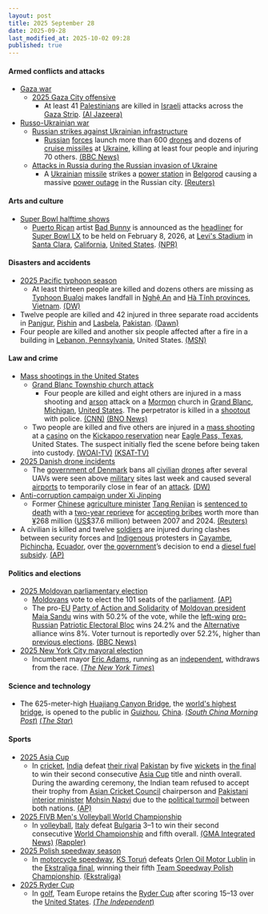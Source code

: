 ```yaml
---
layout: post
title: 2025 September 28
date: 2025-09-28
last_modified_at: 2025-10-02 09:28
published: true
---
```



#### Armed conflicts and attacks

* [Gaza war](https://en.wikipedia.org/wiki/Gaza_war "Gaza war")
  * [2025 Gaza City offensive](https://en.wikipedia.org/wiki/2025_Gaza_City_offensive "2025 Gaza City offensive")
    * At least 41 [Palestinians](https://en.wikipedia.org/wiki/Palestinians "Palestinians") are killed in [Israeli](https://en.wikipedia.org/wiki/Israel_Defense_Forces "Israel Defense Forces") attacks across the [Gaza Strip](https://en.wikipedia.org/wiki/Gaza_Strip "Gaza Strip"). [(Al Jazeera)](https://www.aljazeera.com/news/liveblog/2025/9/28/live-israeli-attacks-follow-displaced-gaza-people-8-killed-in-nuseirat?update=3989383)
* [Russo-Ukrainian war](https://en.wikipedia.org/wiki/Russo-Ukrainian_war_%282022%E2%80%93present%29 "Russo-Ukrainian war (2022–present)")
  * [Russian strikes against Ukrainian infrastructure](https://en.wikipedia.org/wiki/Russian_strikes_against_Ukrainian_infrastructure_%282022%E2%80%93present%29 "Russian strikes against Ukrainian infrastructure (2022–present)")
    * [Russian](https://en.wikipedia.org/wiki/Russia "Russia") [forces](https://en.wikipedia.org/wiki/Russian_Armed_Forces "Russian Armed Forces") launch more than 600 [drones](https://en.wikipedia.org/wiki/Drone_warfare "Drone warfare") and dozens of [cruise missiles](https://en.wikipedia.org/wiki/Cruise_missile "Cruise missile") at [Ukraine](https://en.wikipedia.org/wiki/Ukraine "Ukraine"), killing at least four people and injuring 70 others. [(BBC News)](https://www.bbc.co.uk/news/articles/c75qeqr5905o)
  * [Attacks in Russia during the Russian invasion of Ukraine](https://en.wikipedia.org/wiki/Attacks_in_Russia_during_the_Russian_invasion_of_Ukraine "Attacks in Russia during the Russian invasion of Ukraine")
    * A [Ukrainian](https://en.wikipedia.org/wiki/Armed_Forces_of_Ukraine "Armed Forces of Ukraine") [missile](https://en.wikipedia.org/wiki/Missile "Missile") strikes a [power station](https://en.wikipedia.org/wiki/Power_station "Power station") in [Belgorod](https://en.wikipedia.org/wiki/Belgorod "Belgorod") causing a massive [power outage](https://en.wikipedia.org/wiki/Power_outage "Power outage") in the Russian city. [(Reuters)](https://www.reuters.com/video/watch/idRW897829092025RP1/)

#### Arts and culture

* [Super Bowl halftime shows](https://en.wikipedia.org/wiki/List_of_Super_Bowl_halftime_shows "List of Super Bowl halftime shows")
  * [Puerto Rican](https://en.wikipedia.org/wiki/Puerto_Rico "Puerto Rico") artist [Bad Bunny](https://en.wikipedia.org/wiki/Bad_Bunny "Bad Bunny") is announced as the [headliner](https://en.wikipedia.org/wiki/Headliner_%28performances%29 "Headliner (performances)") for [Super Bowl LX](https://en.wikipedia.org/wiki/Super_Bowl_LX "Super Bowl LX") to be held on February 8, 2026, at [Levi's Stadium](https://en.wikipedia.org/wiki/Levi%27s_Stadium "Levi's Stadium") in [Santa Clara](https://en.wikipedia.org/wiki/Santa_Clara%2C_California "Santa Clara, California"), [California](https://en.wikipedia.org/wiki/California "California"), [United States](https://en.wikipedia.org/wiki/United_States "United States"). [(NPR)](https://www.npr.org/2025/09/29/nx-s1-5556772/latin-superstar-bad-bunny-will-headline-the-2026-super-bowl-halftime-show)

#### Disasters and accidents

* [2025 Pacific typhoon season](https://en.wikipedia.org/wiki/2025_Pacific_typhoon_season "2025 Pacific typhoon season")
  * At least thirteen people are killed and dozens others are missing as [Typhoon Bualoi](https://en.wikipedia.org/wiki/Typhoon_Bualoi_%282025%29 "Typhoon Bualoi (2025)") makes landfall in [Nghệ An](https://en.wikipedia.org/wiki/Ngh%E1%BB%87_An_province "Nghệ An province") and [Hà Tĩnh provinces](https://en.wikipedia.org/wiki/H%C3%A0_T%C4%A9nh_province "Hà Tĩnh province"), [Vietnam](https://en.wikipedia.org/wiki/Vietnam "Vietnam"). [(DW)](https://www.dw.com/en/typhoon-bualoi-lashes-vietnam-killing-at-least-13/a-74168704)
* Twelve people are killed and 42 injured in three separate road accidents in [Panjgur](https://en.wikipedia.org/wiki/Panjgur_District "Panjgur District"), [Pishin](https://en.wikipedia.org/wiki/Pishin_District "Pishin District") and [Lasbela](https://en.wikipedia.org/wiki/Lasbela_District "Lasbela District"), [Pakistan](https://en.wikipedia.org/wiki/Pakistan "Pakistan"). [(Dawn)](https://www.dawn.com/news/1945111/12-killed-42-injured-in-balochistan-accidents)
* Four people are killed and another six people affected after a fire in a building in [Lebanon, Pennsylvania](https://en.wikipedia.org/wiki/Lebanon%2C_Pennsylvania "Lebanon, Pennsylvania"), United States. [(MSN)](https://www.msn.com/en-us/news/world/4-dead-2-young-children-a-teen-and-an-adult-after-lebanon-city-duplex-fire/ar-AA1NtK9l?ocid=BingNewsSerp)

#### Law and crime

* [Mass shootings in the United States](https://en.wikipedia.org/wiki/Mass_shootings_in_the_United_States "Mass shootings in the United States")
  * [Grand Blanc Township church attack](https://en.wikipedia.org/wiki/Grand_Blanc_Township_church_attack "Grand Blanc Township church attack")
    * Four people are killed and eight others are injured in a mass shooting and [arson](https://en.wikipedia.org/wiki/Arson "Arson") attack on a [Mormon](https://en.wikipedia.org/wiki/Mormon "Mormon") church in [Grand Blanc](https://en.wikipedia.org/wiki/Grand_Blanc%2C_Michigan "Grand Blanc, Michigan"), [Michigan](https://en.wikipedia.org/wiki/Michigan "Michigan"), [United States](https://en.wikipedia.org/wiki/United_States "United States"). The perpetrator is killed in a [shootout](https://en.wikipedia.org/wiki/Shootout "Shootout") with police. [(CNN)](https://www.cnn.com/us/live-news/church-shooting-fire-michigan-09-28-25?t=1759105712125) [(BNO News)](https://bnonews.com/index.php/2025/09/shooting-with-multiple-victims-at-mormon-church-in-grand-blanc-michigan/)
  * Two people are killed and five others are injured in a [mass shooting](https://en.wikipedia.org/wiki/Mass_shooting "Mass shooting") at a [casino](https://en.wikipedia.org/wiki/Casino "Casino") on the [Kickapoo reservation](https://en.wikipedia.org/wiki/Kickapoo_Traditional_Tribe_of_Texas "Kickapoo Traditional Tribe of Texas") near [Eagle Pass, Texas](https://en.wikipedia.org/wiki/Eagle_Pass%2C_Texas "Eagle Pass, Texas"), United States. The suspect initially fled the scene before being taken into custody. [(WOAI-TV)](https://news4sanantonio.com/news/local/one-dead-at-least-six-injured-in-shooting-at-lucky-eagle-casino) [(KSAT-TV)](https://www.ksat.com/news/local/2025/09/28/2-killed-several-injured-in-shooting-at-kickapoo-lucky-eagle-casino-maverick-county-judge-says/)
* [2025 Danish drone incidents](https://en.wikipedia.org/wiki/2025_Danish_drone_incidents "2025 Danish drone incidents")
  * The [government of Denmark](https://en.wikipedia.org/wiki/Government_of_Denmark "Government of Denmark") bans all [civilian](https://en.wikipedia.org/wiki/Civilian "Civilian") [drones](https://en.wikipedia.org/wiki/Unmanned_aerial_vehicle "Unmanned aerial vehicle") after several UAVs were seen above [military](https://en.wikipedia.org/wiki/Danish_Armed_Forces "Danish Armed Forces") sites last week and caused several [airports](https://en.wikipedia.org/wiki/List_of_airports_in_Denmark "List of airports in Denmark") to temporarily close in fear of an [attack](https://en.wikipedia.org/wiki/Drone_warfare "Drone warfare"). [(DW)](https://www.dw.com/en/denmark-bans-civil-drones-after-more-sightings/a-74166973)
* [Anti-corruption campaign under Xi Jinping](https://en.wikipedia.org/wiki/Anti-corruption_campaign_under_Xi_Jinping "Anti-corruption campaign under Xi Jinping")
  * Former [Chinese](https://en.wikipedia.org/wiki/China "China") [agriculture minister](https://en.wikipedia.org/wiki/Minister_of_Agriculture_and_Rural_Affairs "Minister of Agriculture and Rural Affairs") [Tang Renjian](https://en.wikipedia.org/wiki/Tang_Renjian "Tang Renjian") is [sentenced to death](https://en.wikipedia.org/wiki/Capital_punishment_in_China "Capital punishment in China") with a [two-year reprieve](https://en.wikipedia.org/wiki/Death_sentence_with_reprieve "Death sentence with reprieve") for [accepting bribes](https://en.wikipedia.org/wiki/Corruption_in_China "Corruption in China") worth more than [¥](https://en.wikipedia.org/wiki/Renminbi "Renminbi")268 million ([US$](https://en.wikipedia.org/wiki/United_States_dollar "United States dollar")37.6 million) between 2007 and 2024. [(Reuters)](https://www.reuters.com/world/china/chinas-former-minister-agriculture-sentenced-death-with-reprieve-bribery-case-2025-09-28/)
* A civilian is killed and twelve [soldiers](https://en.wikipedia.org/wiki/Armed_Forces_of_Ecuador "Armed Forces of Ecuador") are injured during clashes between security forces and [Indigenous](https://en.wikipedia.org/wiki/Indigenous_peoples_in_Ecuador "Indigenous peoples in Ecuador") protesters in [Cayambe](https://en.wikipedia.org/wiki/Cayambe%2C_Ecuador "Cayambe, Ecuador"), [Pichincha](https://en.wikipedia.org/wiki/Pichincha_Province "Pichincha Province"), [Ecuador](https://en.wikipedia.org/wiki/Ecuador "Ecuador"), over [the government](https://en.wikipedia.org/wiki/Government_of_Ecuador "Government of Ecuador")’s decision to end a [diesel fuel](https://en.wikipedia.org/wiki/Energy_policy_of_Ecuador "Energy policy of Ecuador") [subsidy](https://en.wikipedia.org/wiki/Subsidy "Subsidy"). [(AP)](https://apnews.com/article/ecuador-protests-diesel-subsidy-indigenous-people-noboa-ec78506430132f8b381dc6363302c1ef)

#### Politics and elections

* [2025 Moldovan parliamentary election](https://en.wikipedia.org/wiki/2025_Moldovan_parliamentary_election "2025 Moldovan parliamentary election")
  * [Moldovans](https://en.wikipedia.org/wiki/Moldovans "Moldovans") vote to elect the 101 seats of the [parliament](https://en.wikipedia.org/wiki/Parliament_of_Moldova "Parliament of Moldova"). [(AP)](https://apnews.com/article/moldova-election-parliament-russia-hybrid-war-8a3ae659c1d8bf8499ac130e8054fb35)
  * The pro-[EU](https://en.wikipedia.org/wiki/European_Union "European Union") [Party of Action and Solidarity](https://en.wikipedia.org/wiki/Party_of_Action_and_Solidarity "Party of Action and Solidarity") of [Moldovan president](https://en.wikipedia.org/wiki/President_of_Moldova "President of Moldova") [Maia Sandu](https://en.wikipedia.org/wiki/Maia_Sandu "Maia Sandu") wins with 50.2% of the vote, while the [left-wing](https://en.wikipedia.org/wiki/Left-wing_politics "Left-wing politics") [pro-Russian](https://en.wikipedia.org/wiki/Russophilia "Russophilia") [Patriotic Electoral Bloc](https://en.wikipedia.org/wiki/Patriotic_Electoral_Bloc "Patriotic Electoral Bloc") wins 24.2% and the [Alternative](https://en.wikipedia.org/wiki/Alternative_%28political_bloc%29 "Alternative (political bloc)") alliance wins 8%. Voter turnout is reportedly over 52.2%, higher than [previous elections](https://en.wikipedia.org/wiki/Elections_in_Moldova "Elections in Moldova"). [(BBC News)](https://www.bbc.co.uk/news/articles/cx2rdlj8ejgo)
* [2025 New York City mayoral election](https://en.wikipedia.org/wiki/2025_New_York_City_mayoral_election "2025 New York City mayoral election")
  * Incumbent mayor [Eric Adams](https://en.wikipedia.org/wiki/Eric_Adams "Eric Adams"), running as an [independent](https://en.wikipedia.org/wiki/Independent_politician "Independent politician"), withdraws from the race. [(*The New York Times*)](https://www.nytimes.com/2025/09/28/nyregion/adams-mayor-drops-out.html)

#### Science and technology

* The 625-meter-high [Huajiang Canyon Bridge](https://en.wikipedia.org/wiki/Huajiang_Canyon_Bridge "Huajiang Canyon Bridge"), the [world's highest bridge](https://en.wikipedia.org/wiki/List_of_highest_bridges "List of highest bridges"), is opened to the public in [Guizhou](https://en.wikipedia.org/wiki/Guizhou "Guizhou"), [China](https://en.wikipedia.org/wiki/China "China"). [(*South China Morning Post*)](https://www.scmp.com/news/china/science/article/3326858/worlds-highest-bridge-open-traffic-chinas-mountainous-southwest) [(*The Star*)](https://www.thestar.com.my/aseanplus/aseanplus-news/2025/09/28/world039s-highest-bridge-opens-to-traffic-in-china)

#### Sports

* [2025 Asia Cup](https://en.wikipedia.org/wiki/2025_Asia_Cup "2025 Asia Cup")
  * In [cricket](https://en.wikipedia.org/wiki/Cricket "Cricket"), [India](https://en.wikipedia.org/wiki/India_national_cricket_team "India national cricket team") defeat [their rival](https://en.wikipedia.org/wiki/India%E2%80%93Pakistan_cricket_rivalry "India–Pakistan cricket rivalry") [Pakistan](https://en.wikipedia.org/wiki/Pakistan_national_cricket_team "Pakistan national cricket team") by five [wickets](https://en.wikipedia.org/wiki/Wicket "Wicket") in [the final](https://en.wikipedia.org/wiki/2025_Asia_Cup_final "2025 Asia Cup final") to win their second consecutive [Asia Cup](https://en.wikipedia.org/wiki/Asia_Cup "Asia Cup") title and ninth overall. During the awarding ceremony, the Indian team refused to accept their trophy from [Asian Cricket Council](https://en.wikipedia.org/wiki/Asian_Cricket_Council "Asian Cricket Council") chairperson and [Pakistani](https://en.wikipedia.org/wiki/Pakistan "Pakistan") [interior minister](https://en.wikipedia.org/wiki/Ministry_of_Interior_%28Pakistan%29 "Ministry of Interior (Pakistan)") [Mohsin Naqvi](https://en.wikipedia.org/wiki/Mohsin_Naqvi "Mohsin Naqvi") due to the [political turmoil](https://en.wikipedia.org/wiki/Indo-Pakistani_wars_and_conflicts "Indo-Pakistani wars and conflicts") between both nations. [(AP)](https://apnews.com/article/india-pakistan-asia-cup-final-cricket-handshake-1988bf969bd605a5b35db8bd8f436e12)
* [2025 FIVB Men's Volleyball World Championship](https://en.wikipedia.org/wiki/2025_FIVB_Men%27s_Volleyball_World_Championship "2025 FIVB Men's Volleyball World Championship")
  * In [volleyball](https://en.wikipedia.org/wiki/Volleyball "Volleyball"), [Italy](https://en.wikipedia.org/wiki/Italy_men%27s_national_volleyball_team "Italy men's national volleyball team") defeat [Bulgaria](https://en.wikipedia.org/wiki/Bulgaria_men%27s_national_volleyball_team "Bulgaria men's national volleyball team") 3–1 to win their second consecutive [World Championship](https://en.wikipedia.org/wiki/FIVB_Men%27s_Volleyball_World_Championship "FIVB Men's Volleyball World Championship") and fifth overall. [(GMA Integrated News)](https://www.gmanetwork.com/news/sports/volleyball/960588/italy-silences-bulgaria-to-clinch-back-to-back-fivb-men-s-world-championship-titles/story/) [(Rappler)](https://www.rappler.com/sports/volleyball/match-results-italy-bulgaria-fivb-men-world-championship-final-september-28-2025/)
* [2025 Polish speedway season](https://en.wikipedia.org/wiki/2025_Polish_speedway_season "2025 Polish speedway season")
  * In [motorcycle speedway](https://en.wikipedia.org/wiki/Motorcycle_speedway "Motorcycle speedway"), [KS Toruń](https://en.wikipedia.org/wiki/KS_Toru%C5%84 "KS Toruń") defeats [Orlen Oil Motor Lublin](https://en.wikipedia.org/wiki/Orlen_Oil_Motor_Lublin "Orlen Oil Motor Lublin") in the [Ekstraliga final](https://en.wikipedia.org/wiki/2025_Polish_speedway_season#Ekstraliga "2025 Polish speedway season"), winning their fifth [Team Speedway Polish Championship](https://en.wikipedia.org/wiki/Team_Speedway_Polish_Championship "Team Speedway Polish Championship"). [(Ekstraliga)](https://ekstraliga.pl/se/mecz/6579)
* [2025 Ryder Cup](https://en.wikipedia.org/wiki/2025_Ryder_Cup "2025 Ryder Cup")
  * In [golf](https://en.wikipedia.org/wiki/Golf "Golf"), Team Europe retains the [Ryder Cup](https://en.wikipedia.org/wiki/Ryder_Cup "Ryder Cup") after scoring 15–13 over the [United States](https://en.wikipedia.org/wiki/Golf_in_the_United_States "Golf in the United States"). [(*The Independent*)](https://www.independent.co.uk/sport/golf/ryder-cup-2025-live-scores-today-tee-times-europe-usa-b2835118.html)
